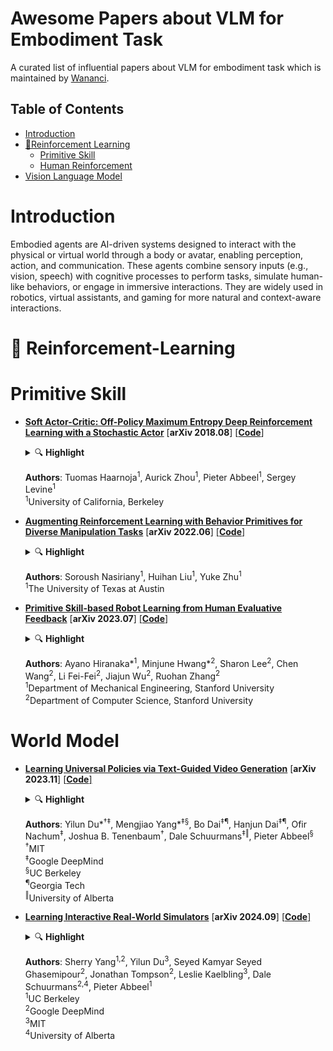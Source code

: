 # Awesome Papers about VLM for Embodiment Task

A curated list of influential papers about VLM for embodiment task which is maintained by [Wananci](https://github.com/Wananci). 

## Table of Contents
- [Introduction](#introduction)
- [🤖Reinforcement Learning](#reinforcement-learning)
  - [Primitive Skill](#primitive-skill)
  - [Human Reinforcement](#world-model)
- [Vision Language Model](#vision-language-model)

# Introduction

Embodied agents are AI-driven systems designed to interact with the physical or virtual world through a body or avatar, enabling perception, action, and communication. These agents combine sensory inputs (e.g., vision, speech) with cognitive processes to perform tasks, simulate human-like behaviors, or engage in immersive interactions. They are widely used in robotics, virtual assistants, and gaming for more natural and context-aware interactions.

<a id="reinforcement-learning"></a>

# 🤖 Reinforcement-Learning

<a id="primitive-skill"></a>

# Primitive Skill
- [**Soft Actor-Critic: Off-Policy Maximum Entropy Deep Reinforcement Learning with a Stochastic Actor**](http://arxiv.org/abs/1801.01290) [**arXiv 2018.08**] [[**Code**]](https://github.com/haarnoja/sac)

  <details>
    <summary>🔍 <b>Highlight</b></summary>
    <em>"Our method instead combines off-policy actorcritic training with a stochastic actor, and further aims to maximize the entropy of this actor with an entropy maximization objective."</em>  

    - **Maximum Entropy**
    - **Stochastic Actor**

  </details>

  **Authors**: Tuomas Haarnoja<sup>1</sup>, Aurick Zhou<sup>1</sup>, Pieter Abbeel<sup>1</sup>, Sergey Levine<sup>1</sup>  
  <sup>1</sup>University of California, Berkeley  

- [**Augmenting Reinforcement Learning with Behavior Primitives for Diverse Manipulation Tasks**](http://arxiv.org/abs/2110.03655) [**arXiv 2022.06**] [[**Code**]](https://ut-austin-rpl.github.io/maple)

  <details>
    <summary>🔍 <b>Highlight</b></summary>

    - **Hierarchical Policy: high-level for primitive and low-level for parameters** 
    - **Agent tends to use high-level primitive rather than atomic action**
    - **Exploration with Affordances**

    ![Maple Architecture](./imgs/MAPLE.png)
  </details>

  **Authors**: Soroush Nasiriany<sup>1</sup>, Huihan Liu<sup>1</sup>, Yuke Zhu<sup>1</sup>  
  <sup>1</sup>The University of Texas at Austin  

- [**Primitive Skill-based Robot Learning from Human Evaluative Feedback**](http://arxiv.org/abs/2307.15801) [**arXiv 2023.07**] [[**Code**]](https://seediros23.github.io/)

  <details>
    <summary>🔍 <b>Highlight</b></summary>

    - **Human Evaluation** 
    - **Primitive Skill**
    - **Parameter Policy**

    ![SEED Architecture](./imgs/SEED.png)
  </details>

  **Authors**: Ayano Hiranaka*<sup>1</sup>, Minjune Hwang*<sup>2</sup>, Sharon Lee<sup>2</sup>, Chen Wang<sup>2</sup>, Li Fei-Fei<sup>2</sup>, Jiajun Wu<sup>2</sup>, Ruohan Zhang<sup>2</sup>  
  <sup>1</sup>Department of Mechanical Engineering, Stanford University  
  <sup>2</sup>Department of Computer Science, Stanford University  

<a id="world-model"></a>

# World Model
- [**Learning Universal Policies via Text-Guided Video Generation**](http://arxiv.org/abs/2302.00111) [**arXiv 2023.11**] [[**Code**]](https://universal-policy.github.io/)
  
  <details>
    <summary>🔍 <b>Highlight</b></summary>

    - **Diffusion model - Tiling** 
    - **Coarse-to-fine generate video**

    ![Unipi](./imgs/UniPi.png)
  </details>

  **Authors**: Yilun Du*<sup>†‡</sup>, Mengjiao Yang*<sup>‡§</sup>, Bo Dai<sup>‡¶</sup>, Hanjun Dai<sup>‡¶</sup>, Ofir Nachum<sup>‡</sup>, Joshua B. Tenenbaum<sup>†</sup>, Dale Schuurmans<sup>‡‖</sup>, Pieter Abbeel<sup>§</sup>  
  <sup>†</sup>MIT  
  <sup>‡</sup>Google DeepMind  
  <sup>§</sup>UC Berkeley  
  <sup>¶</sup>Georgia Tech  
  <sup>‖</sup>University of Alberta

- [**Learning Interactive Real-World Simulators**](http://arxiv.org/abs/2310.06114) [**arXiv 2024.09**] [[**Code**]](https://universal-simulator.github.io)

  <details>
    <summary>🔍 <b>Highlight</b></summary>

    - **Multi-source data**  
    - **Diffusion model**
    - **Generate video through past observation and input action**   
  
    ![UniSim](./imgs/UniSim.png)
  </details>

  **Authors**: Sherry Yang<sup>1,2</sup>, Yilun Du<sup>3</sup>, Seyed Kamyar Seyed Ghasemipour<sup>2</sup>, Jonathan Tompson<sup>2</sup>, Leslie Kaelbling<sup>3</sup>, Dale Schuurmans<sup>2,4</sup>, Pieter Abbeel<sup>1</sup>  
  <sup>1</sup>UC Berkeley  
  <sup>2</sup>Google DeepMind  
  <sup>3</sup>MIT  
  <sup>4</sup>University of Alberta  

